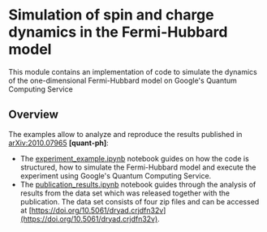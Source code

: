 # Simulation of spin and charge dynamics in the Fermi-Hubbard model

This module contains an implementation of code to simulate the dynamics of the 
one-dimensional Fermi-Hubbard model on Google's Quantum Computing Service

## Overview

The examples allow to analyze and reproduce the results published 
in [arXiv:2010.07965](https://arxiv.org/abs/2010.07965) **[quant-ph]**:

* The [experiment_example.ipynb](experiment_example.ipynb)
  notebook guides on how the code is structured, how to simulate the Fermi-Hubbard model
  and execute the experiment using Google's Quantum Computing Service.
* The [publication_results.ipynb](publication_results.ipynb) notebook guides through the
  analysis of results from the data set which was released together with the publication.
  The data set consists of four zip files and can be accessed at 
  [https://doi.org/10.5061/dryad.crjdfn32v](https://doi.org/10.5061/dryad.crjdfn32v).
  
